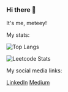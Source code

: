 ### Hi there 👋
It's me, meteey!

My stats:

![Top Langs](https://github-readme-stats.vercel.app/api/top-langs/?username=meteey)

![Leetcode Stats](https://leetcard.jacoblin.cool/meteey)

My social media links:

<a href="https://www.linkedin.com/in/mustafa-konur-071ab1252">LinkedIn</a>
<a href="https://medium.com/@meteey">Medium </a>

